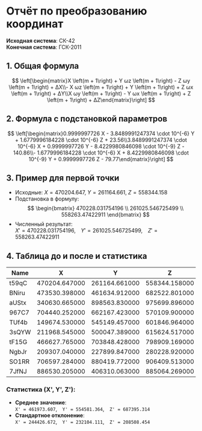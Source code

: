 # Отчёт по преобразованию координат

**Исходная система**: СК-42  
**Конечная система**: ГСК-2011  

## 1. Общая формула

$$
\left[\begin{matrix}X \left(m + 1\right) + Y ωz \left(m + 1\right) - Z ωy \left(m + 1\right) + ΔX\\- X ωz \left(m + 1\right) + Y \left(m + 1\right) + Z ωx \left(m + 1\right) + ΔY\\X ωy \left(m + 1\right) - Y ωx \left(m + 1\right) + Z \left(m + 1\right) + ΔZ\end{matrix}\right]
$$

## 2. Формула с подстановкой параметров

$$
\left[\begin{matrix}0.9999997726 X - 3.8489991247374 \cdot 10^{-6} Y + 1.6779996184228 \cdot 10^{-6} Z + 23.56\\3.8489991247374 \cdot 10^{-6} X + 0.9999997726 Y - 8.4229980846098 \cdot 10^{-9} Z - 140.86\\- 1.6779996184228 \cdot 10^{-6} X + 8.4229980846098 \cdot 10^{-9} Y + 0.9999997726 Z - 79.77\end{matrix}\right]
$$

## 3. Пример для первой точки

- Исходные: $X=470204.647,\;Y=261164.661,\;Z=558344.158$  
- Подстановка в формулу:  
  $$
  \begin{bmatrix}
  470228.031754196 \\
  261025.546725499 \\
  558263.47422911
  \end{bmatrix}
  $$
- Численный результат:  
  $X' = 470228.031754196$, $Y' = 261025.546725499$, $Z' = 558263.47422911$

## 4. Таблица до и после и статистика

| Name | X | Y | Z | X' | Y' | Z' |
|---|---|---|---|---|---|---|
|t59qC|470204.647000|261164.661000|558344.158000|470228.031754|261025.546725|558263.474229|
|BNiru|473530.398000|461634.912000|682522.801000|473553.218760|461495.763893|682442.085099|
|aUStx|340630.665000|898563.830000|975699.896000|340652.326193|898424.068535|975619.340116|
|967C7|704440.252000|662167.423000|570109.900000|704462.059773|662029.119011|570028.823884|
|TUf4b|149674.530000|545149.457000|601846.964000|149696.967583|545009.044061|601766.810578|
|3sQYW|211968.545000|500047.389000|615624.517000|211991.165134|499907.225971|615544.255536|
|tF15G|466627.765000|703848.428000|798909.169000|466649.850346|703709.197266|798828.440255|
|NgbJr|209307.040000|227899.847000|280228.920000|209330.145441|227759.738438|280148.736978|
|SO1RR|706597.284000|880419.772000|906409.513000|706618.815540|880281.423850|906328.358628|
|7JfNJ|886530.205000|406310.063000|885064.269000|886553.484653|406172.515404|884982.813561|

### Статистика (X', Y', Z'):

- **Среднее значение**:  
  `X' = 461973.607`, `Y' = 554581.364`, `Z' = 687395.314`
- **Стандартное отклонение**:  
  `X' = 244426.672`, `Y' = 232104.111`, `Z' = 208508.454`